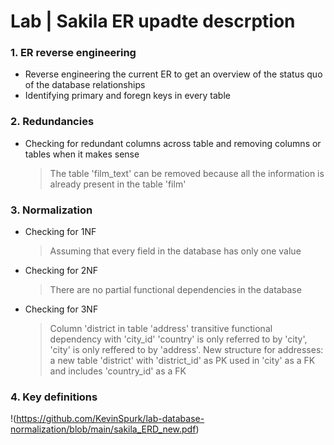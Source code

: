 # Lab | Sakila ER upadte descrption

### 1. ER reverse engineering

- Reverse engineering the current ER to get an overview of the status quo of the database relationships
- Identifying primary and foregn keys in every table 

### 2. Redundancies

- Checking for redundant columns across table and removing columns or tables when it makes sense
  > The table 'film_text' can be removed because all the information is already present in the table 'film'

### 3. Normalization

- Checking for 1NF
  > Assuming that every field in the database has only one value

- Checking for 2NF
  > There are no partial functional dependencies in the database

- Checking for 3NF
  > Column 'district in table 'address' transitive functional dependency with 'city_id'
  > 'country' is only referred to by 'city', 'city' is only reffered to by 'address'. 
  > New structure for addresses: a new table 'district' with 'district_id' as PK used in 'city' as a FK and includes 'country_id' as a FK

### 4. Key definitions

!(https://github.com/KevinSpurk/lab-database-normalization/blob/main/sakila_ERD_new.pdf)

